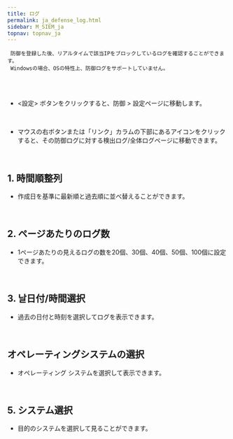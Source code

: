 ```yaml
---
title: ログ
permalink: ja_defense_log.html
sidebar: M_SIEM_ja
topnav: topnav_ja
---
```


     防御を登録した後、リアルタイムで該当IPをブロックしているログを確認することができます。
     Windowsの場合、OSの特性上、防御ログをサポートしていません。

<br />

<!-- [![image](/docs/images/Manual/siem/log/1.png){: width="800" }](/docs/images/Manual/siem/log/1.png){: target="_blank"}-->

<br />

- <設定> ボタンをクリックすると、防御 > 設定ページに移動します。
<!-- [![image](/docs/images/Manual/siem/log/2.png)](/docs/images/Manual/siem/log/2.png){: target="_blank"}-->

<br />

- マウスの右ボタンまたは「リンク」カラムの下部にあるアイコンをクリックすると、その防御ログに対する検出ログ/全体ログページに移動できます。
 <!-- [![image](/docs/images/Manual/siem/log/3.png){: width="800" }](/docs/images/Manual/siem/log/3.png){: target="_blank"}-->

<br />

## 1. 時間順整列
- 作成日を基準に最新順と過去順に並べ替えることができます。  
<!-- [![image](/docs/images/Manual/siem/log/4.png){: width="800" }](/docs/images/Manual/siem/log/4.png){: target="_blank"}-->
 
<br />

## 2. ページあたりのログ数
- 1ページあたりの見えるログの数を20個、30個、40個、50個、100個に設定できます。
<!-- [![image](/docs/images/Manual/siem/log/5.png){: width="800" }](/docs/images/Manual/siem/log/5.png){: target="_blank"}-->
 
<br />

## 3. 날日付/時間選択
- 過去の日付と時刻を選択してログを表示できます。
<!-- [![image](/docs/images/Manual/siem/log/6.png){: width="800" }](/docs/images/Manual/siem/log/6.png){: target="_blank"}-->
 
<br />

## オペレーティングシステムの選択
- オペレーティング システムを選択して表示できます。
<!-- [![image](/docs/images/Manual/siem/log/7.png){: width="800" }](/docs/images/Manual/siem/log/7.png){: target="_blank"}-->
 
<br />

## 5.  システム選択
- 目的のシステムを選択して見ることができます。 
<!-- [![image](/docs/images/Manual/siem/log/8.png){: width="800" }](/docs/images/Manual/siem/log/8.png){: target="_blank"}-->